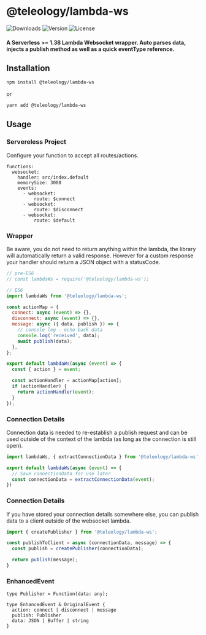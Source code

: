 # @teleology/lambda-ws
![Downloads][link-download] ![Version][link-version] ![License][link-license]

#### A Serverless >=  1.38 Lambda Websocket wrapper. Auto parses data, injects a publish method as well as a quick eventType reference. 

## Installation

```sh
npm install @teleology/lambda-ws
```
or
```sh
yarn add @teleology/lambda-ws
```

## Usage

### Servereless Project

Configure your function to accept all routes/actions. 

```
functions:
  websocket:
    handler: src/index.default
    memorySize: 3008
    events:
      - websocket:
          route: $connect
      - websocket:
          route: $disconnect
      - websocket:
          route: $default
```

### Wrapper
Be aware, you do not need to return anything within the lambda, the library will automatically return a valid response. However for a custom response your handler should return a JSON object with a statusCode. 

```javascript
// pre-ES6
// const lambdaWs = require('@teleology/lambda-ws');

// ES6
import lambdaWs from '@teleology/lambda-ws';

const actionMap = {
  connect: async (event) => {},
  disconnect: async (event) => {},
  message: async ({ data, publish }) => {
    // console log - echo back data
    console.log('received', data);
    await publish(data);
  },
};

export default lambdaWs(async (event) => {
  const { action } = event;

  const actionHandler = actionMap[action];
  if (actionHandler) {
    return actionHandler(event);
  }
});
```

### Connection Details

Connection data is needed to re-establish a publish request and can be used outside of the context of the lambda (as long as the connection is still open).

```javascript
import lambdaWs, { extractConnectionData } from '@teleology/lambda-ws';

export default lambdaWs(async (event) => {
  // Save connectionData for use later
  const connectionData = extractConnectionData(event);
})
```

### Connection Details

If you have stored your connection details somewhere else, you can publish data to a client outside of the websocket lambda.

```javascript
import { createPublisher } from '@teleology/lambda-ws';

const publishToClient = async (connectionData, message) => {
  const publish = createPublisher(connectionData);

  return publish(message);
}
```

### EnhancedEvent 
```
type Publisher = Function(data: any);

type EnhancedEvent & OriginalEvent {
  action: connect | disconnect | message
  publish: Publisher
  data: JSON | Buffer | string
}
```

[link-download]: https://img.shields.io/npm/dt/@teleology/lambda-ws.svg
[link-version]: https://img.shields.io/npm/v/@teleology/lambda-ws.svg
[link-license]: https://img.shields.io/npm/l/@teleology/lambda-ws.svg